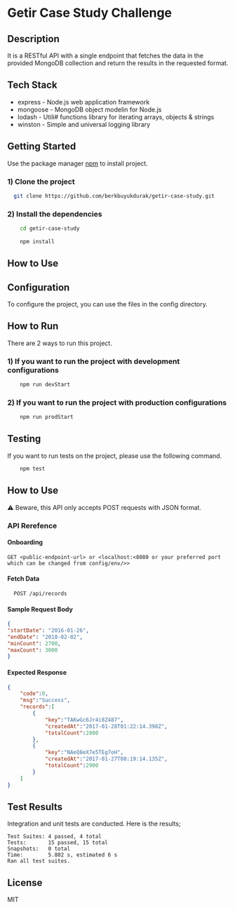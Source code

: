 # Getir Case Study Challenge

## Description

It is a RESTful API with a single endpoint that fetches the data in the provided MongoDB collection and return the results in the requested format.

## Tech Stack

* express - Node.js web application framework
* mongoose - MongoDB object modelin for Node.js
* lodash - Utili# functions library for iterating arrays, objects & strings
* winston - Simple and universal logging library

## Getting Started

Use the package manager [npm](https://www.npmjs.com/) to install project.

### 1) Clone the project

```bash
  git clone https://github.com/berkbuyukdurak/getir-case-study.git
```

### 2) Install the dependencies

```bash
    cd getir-case-study
    
    npm install
```

## How to Use

## Configuration

To configure the project, you can use the files in the config directory.

## How to Run

There are 2 ways to run this project.

### 1) If you want to run the project with development configurations

```bash
    npm run devStart
```

### 2) If you want to run the project with production configurations

```bash
    npm run prodStart
```

## Testing

If you want to run tests on the project, please use the following command.

```bash
    npm test
```
## How to Use

:warning: Beware, this API only accepts POST requests with JSON format.

### API Rerefence

#### Onboarding
```
GET <public-endpoint-url> or <localhost:<8080 or your preferred port which can be changed from config/env/>>
```

#### Fetch Data

```
  POST /api/records
```

#### Sample Request Body

```json
{
"startDate": "2016-01-26",
"endDate": "2018-02-02",
"minCount": 2700,
"maxCount": 3000
}
```

#### Expected Response

```json
{
    "code":0,
    "msg":"Success",
    "records":[
        {
            "key":"TAKwGc6Jr4i8Z487",
            "createdAt":"2017-01-28T01:22:14.398Z",
            "totalCount":2800
        },
        {
            "key":"NAeQ8eX7e5TEg7oH",
            "createdAt":"2017-01-27T08:19:14.135Z",
            "totalCount":2900
        }
    ]
}
```

## Test Results

Integration and unit tests are conducted. Here is the results;

```
Test Suites: 4 passed, 4 total
Tests:       15 passed, 15 total
Snapshots:   0 total
Time:        5.802 s, estimated 6 s
Ran all test suites.
```

## License

MIT
